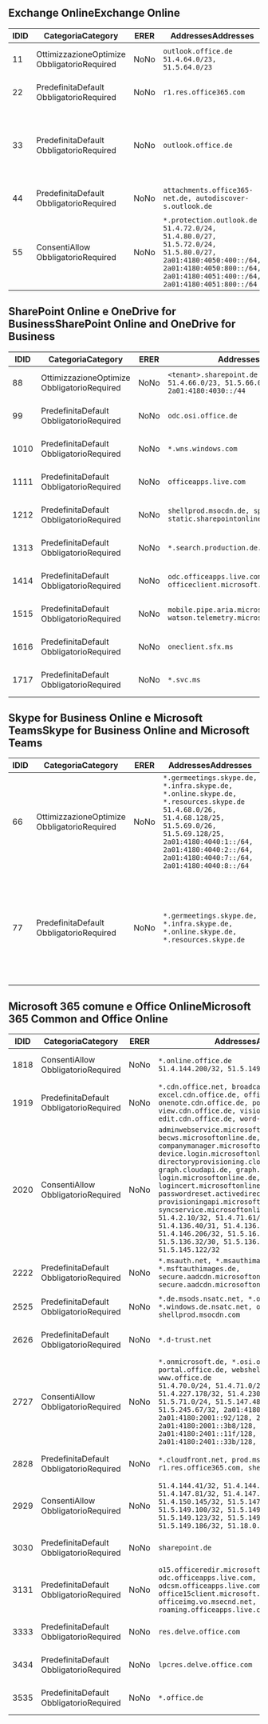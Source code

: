 <!--THIS FILE IS AUTOMATICALLY GENERATED. MANUAL CHANGES WILL BE OVERWRITTEN.-->
<!--Please contact the Office 365 Endpoints team with any questions.-->
<!--Germany endpoints version 2020062900-->
<!--File generated 2020-07-06 08:00:11.5780-->

## <a name="exchange-online"></a><span data-ttu-id="58866-101">Exchange Online</span><span class="sxs-lookup"><span data-stu-id="58866-101">Exchange Online</span></span>

<span data-ttu-id="58866-102">ID</span><span class="sxs-lookup"><span data-stu-id="58866-102">ID</span></span> | <span data-ttu-id="58866-103">Categoria</span><span class="sxs-lookup"><span data-stu-id="58866-103">Category</span></span> | <span data-ttu-id="58866-104">ER</span><span class="sxs-lookup"><span data-stu-id="58866-104">ER</span></span> | <span data-ttu-id="58866-105">Addresses</span><span class="sxs-lookup"><span data-stu-id="58866-105">Addresses</span></span> | <span data-ttu-id="58866-106">Porte</span><span class="sxs-lookup"><span data-stu-id="58866-106">Ports</span></span>
-- | -------------------- | -- | ----------------------------------------------------------------------------------------------------------------------------------------------------------------------------------------- | -------------------------------
<span data-ttu-id="58866-107">1</span><span class="sxs-lookup"><span data-stu-id="58866-107">1</span></span> | <span data-ttu-id="58866-108">Ottimizzazione</span><span class="sxs-lookup"><span data-stu-id="58866-108">Optimize</span></span><BR><span data-ttu-id="58866-109">Obbligatorio</span><span class="sxs-lookup"><span data-stu-id="58866-109">Required</span></span> | <span data-ttu-id="58866-110">No</span><span class="sxs-lookup"><span data-stu-id="58866-110">No</span></span> | `outlook.office.de`<BR>`51.4.64.0/23, 51.5.64.0/23` | <span data-ttu-id="58866-111">**TCP:** 443, 80</span><span class="sxs-lookup"><span data-stu-id="58866-111">**TCP:** 443, 80</span></span>
<span data-ttu-id="58866-112">2</span><span class="sxs-lookup"><span data-stu-id="58866-112">2</span></span> | <span data-ttu-id="58866-113">Predefinita</span><span class="sxs-lookup"><span data-stu-id="58866-113">Default</span></span><BR><span data-ttu-id="58866-114">Obbligatorio</span><span class="sxs-lookup"><span data-stu-id="58866-114">Required</span></span> | <span data-ttu-id="58866-115">No</span><span class="sxs-lookup"><span data-stu-id="58866-115">No</span></span> | `r1.res.office365.com` | <span data-ttu-id="58866-116">**TCP:** 443, 80</span><span class="sxs-lookup"><span data-stu-id="58866-116">**TCP:** 443, 80</span></span>
<span data-ttu-id="58866-117">3</span><span class="sxs-lookup"><span data-stu-id="58866-117">3</span></span> | <span data-ttu-id="58866-118">Predefinita</span><span class="sxs-lookup"><span data-stu-id="58866-118">Default</span></span><BR><span data-ttu-id="58866-119">Obbligatorio</span><span class="sxs-lookup"><span data-stu-id="58866-119">Required</span></span> | <span data-ttu-id="58866-120">No</span><span class="sxs-lookup"><span data-stu-id="58866-120">No</span></span> | `outlook.office.de` | <span data-ttu-id="58866-121">**TCP:** 143, 25, 587, 993, 995</span><span class="sxs-lookup"><span data-stu-id="58866-121">**TCP:** 143, 25, 587, 993, 995</span></span>
<span data-ttu-id="58866-122">4</span><span class="sxs-lookup"><span data-stu-id="58866-122">4</span></span> | <span data-ttu-id="58866-123">Predefinita</span><span class="sxs-lookup"><span data-stu-id="58866-123">Default</span></span><BR><span data-ttu-id="58866-124">Obbligatorio</span><span class="sxs-lookup"><span data-stu-id="58866-124">Required</span></span> | <span data-ttu-id="58866-125">No</span><span class="sxs-lookup"><span data-stu-id="58866-125">No</span></span> | `attachments.office365-net.de, autodiscover-s.outlook.de` | <span data-ttu-id="58866-126">**TCP:** 443, 80</span><span class="sxs-lookup"><span data-stu-id="58866-126">**TCP:** 443, 80</span></span>
<span data-ttu-id="58866-127">5</span><span class="sxs-lookup"><span data-stu-id="58866-127">5</span></span> | <span data-ttu-id="58866-128">Consenti</span><span class="sxs-lookup"><span data-stu-id="58866-128">Allow</span></span><BR><span data-ttu-id="58866-129">Obbligatorio</span><span class="sxs-lookup"><span data-stu-id="58866-129">Required</span></span> | <span data-ttu-id="58866-130">No</span><span class="sxs-lookup"><span data-stu-id="58866-130">No</span></span> | `*.protection.outlook.de`<BR>`51.4.72.0/24, 51.4.80.0/27, 51.5.72.0/24, 51.5.80.0/27, 2a01:4180:4050:400::/64, 2a01:4180:4050:800::/64, 2a01:4180:4051:400::/64, 2a01:4180:4051:800::/64` | <span data-ttu-id="58866-131">**TCP:** 25, 443</span><span class="sxs-lookup"><span data-stu-id="58866-131">**TCP:** 25, 443</span></span>

## <a name="sharepoint-online-and-onedrive-for-business"></a><span data-ttu-id="58866-132">SharePoint Online e OneDrive for Business</span><span class="sxs-lookup"><span data-stu-id="58866-132">SharePoint Online and OneDrive for Business</span></span>

<span data-ttu-id="58866-133">ID</span><span class="sxs-lookup"><span data-stu-id="58866-133">ID</span></span> | <span data-ttu-id="58866-134">Categoria</span><span class="sxs-lookup"><span data-stu-id="58866-134">Category</span></span> | <span data-ttu-id="58866-135">ER</span><span class="sxs-lookup"><span data-stu-id="58866-135">ER</span></span> | <span data-ttu-id="58866-136">Addresses</span><span class="sxs-lookup"><span data-stu-id="58866-136">Addresses</span></span> | <span data-ttu-id="58866-137">Porte</span><span class="sxs-lookup"><span data-stu-id="58866-137">Ports</span></span>
-- | -------------------- | -- | ------------------------------------------------------------------------------ | ----------------
<span data-ttu-id="58866-138">8</span><span class="sxs-lookup"><span data-stu-id="58866-138">8</span></span> | <span data-ttu-id="58866-139">Ottimizzazione</span><span class="sxs-lookup"><span data-stu-id="58866-139">Optimize</span></span><BR><span data-ttu-id="58866-140">Obbligatorio</span><span class="sxs-lookup"><span data-stu-id="58866-140">Required</span></span> | <span data-ttu-id="58866-141">No</span><span class="sxs-lookup"><span data-stu-id="58866-141">No</span></span> | `<tenant>.sharepoint.de`<BR>`51.4.66.0/23, 51.5.66.0/23, 2a01:4180:4030::/44` | <span data-ttu-id="58866-142">**TCP:** 443, 80</span><span class="sxs-lookup"><span data-stu-id="58866-142">**TCP:** 443, 80</span></span>
<span data-ttu-id="58866-143">9</span><span class="sxs-lookup"><span data-stu-id="58866-143">9</span></span> | <span data-ttu-id="58866-144">Predefinita</span><span class="sxs-lookup"><span data-stu-id="58866-144">Default</span></span><BR><span data-ttu-id="58866-145">Obbligatorio</span><span class="sxs-lookup"><span data-stu-id="58866-145">Required</span></span> | <span data-ttu-id="58866-146">No</span><span class="sxs-lookup"><span data-stu-id="58866-146">No</span></span> | `odc.osi.office.de` | <span data-ttu-id="58866-147">**TCP:** 443, 80</span><span class="sxs-lookup"><span data-stu-id="58866-147">**TCP:** 443, 80</span></span>
<span data-ttu-id="58866-148">10</span><span class="sxs-lookup"><span data-stu-id="58866-148">10</span></span> | <span data-ttu-id="58866-149">Predefinita</span><span class="sxs-lookup"><span data-stu-id="58866-149">Default</span></span><BR><span data-ttu-id="58866-150">Obbligatorio</span><span class="sxs-lookup"><span data-stu-id="58866-150">Required</span></span> | <span data-ttu-id="58866-151">No</span><span class="sxs-lookup"><span data-stu-id="58866-151">No</span></span> | `*.wns.windows.com` | <span data-ttu-id="58866-152">**TCP:** 443, 80</span><span class="sxs-lookup"><span data-stu-id="58866-152">**TCP:** 443, 80</span></span>
<span data-ttu-id="58866-153">11</span><span class="sxs-lookup"><span data-stu-id="58866-153">11</span></span> | <span data-ttu-id="58866-154">Predefinita</span><span class="sxs-lookup"><span data-stu-id="58866-154">Default</span></span><BR><span data-ttu-id="58866-155">Obbligatorio</span><span class="sxs-lookup"><span data-stu-id="58866-155">Required</span></span> | <span data-ttu-id="58866-156">No</span><span class="sxs-lookup"><span data-stu-id="58866-156">No</span></span> | `officeapps.live.com` | <span data-ttu-id="58866-157">**TCP:** 443, 80</span><span class="sxs-lookup"><span data-stu-id="58866-157">**TCP:** 443, 80</span></span>
<span data-ttu-id="58866-158">12</span><span class="sxs-lookup"><span data-stu-id="58866-158">12</span></span> | <span data-ttu-id="58866-159">Predefinita</span><span class="sxs-lookup"><span data-stu-id="58866-159">Default</span></span><BR><span data-ttu-id="58866-160">Obbligatorio</span><span class="sxs-lookup"><span data-stu-id="58866-160">Required</span></span> | <span data-ttu-id="58866-161">No</span><span class="sxs-lookup"><span data-stu-id="58866-161">No</span></span> | `shellprod.msocdn.de, spoprod-a.akamaihd.net, static.sharepointonline.com` | <span data-ttu-id="58866-162">**TCP:** 443, 80</span><span class="sxs-lookup"><span data-stu-id="58866-162">**TCP:** 443, 80</span></span>
<span data-ttu-id="58866-163">13</span><span class="sxs-lookup"><span data-stu-id="58866-163">13</span></span> | <span data-ttu-id="58866-164">Predefinita</span><span class="sxs-lookup"><span data-stu-id="58866-164">Default</span></span><BR><span data-ttu-id="58866-165">Obbligatorio</span><span class="sxs-lookup"><span data-stu-id="58866-165">Required</span></span> | <span data-ttu-id="58866-166">No</span><span class="sxs-lookup"><span data-stu-id="58866-166">No</span></span> | `*.search.production.de.azuretrafficmanager.de` | <span data-ttu-id="58866-167">**TCP:** 443</span><span class="sxs-lookup"><span data-stu-id="58866-167">**TCP:** 443</span></span>
<span data-ttu-id="58866-168">14</span><span class="sxs-lookup"><span data-stu-id="58866-168">14</span></span> | <span data-ttu-id="58866-169">Predefinita</span><span class="sxs-lookup"><span data-stu-id="58866-169">Default</span></span><BR><span data-ttu-id="58866-170">Obbligatorio</span><span class="sxs-lookup"><span data-stu-id="58866-170">Required</span></span> | <span data-ttu-id="58866-171">No</span><span class="sxs-lookup"><span data-stu-id="58866-171">No</span></span> | `odc.officeapps.live.com, officeclient.microsoft.com` | <span data-ttu-id="58866-172">**TCP:** 443, 80</span><span class="sxs-lookup"><span data-stu-id="58866-172">**TCP:** 443, 80</span></span>
<span data-ttu-id="58866-173">15</span><span class="sxs-lookup"><span data-stu-id="58866-173">15</span></span> | <span data-ttu-id="58866-174">Predefinita</span><span class="sxs-lookup"><span data-stu-id="58866-174">Default</span></span><BR><span data-ttu-id="58866-175">Obbligatorio</span><span class="sxs-lookup"><span data-stu-id="58866-175">Required</span></span> | <span data-ttu-id="58866-176">No</span><span class="sxs-lookup"><span data-stu-id="58866-176">No</span></span> | `mobile.pipe.aria.microsoft.com, ssw.live.com, watson.telemetry.microsoft.com` | <span data-ttu-id="58866-177">**TCP:** 443, 80</span><span class="sxs-lookup"><span data-stu-id="58866-177">**TCP:** 443, 80</span></span>
<span data-ttu-id="58866-178">16</span><span class="sxs-lookup"><span data-stu-id="58866-178">16</span></span> | <span data-ttu-id="58866-179">Predefinita</span><span class="sxs-lookup"><span data-stu-id="58866-179">Default</span></span><BR><span data-ttu-id="58866-180">Obbligatorio</span><span class="sxs-lookup"><span data-stu-id="58866-180">Required</span></span> | <span data-ttu-id="58866-181">No</span><span class="sxs-lookup"><span data-stu-id="58866-181">No</span></span> | `oneclient.sfx.ms` | <span data-ttu-id="58866-182">**TCP:** 443, 80</span><span class="sxs-lookup"><span data-stu-id="58866-182">**TCP:** 443, 80</span></span>
<span data-ttu-id="58866-183">17</span><span class="sxs-lookup"><span data-stu-id="58866-183">17</span></span> | <span data-ttu-id="58866-184">Predefinita</span><span class="sxs-lookup"><span data-stu-id="58866-184">Default</span></span><BR><span data-ttu-id="58866-185">Obbligatorio</span><span class="sxs-lookup"><span data-stu-id="58866-185">Required</span></span> | <span data-ttu-id="58866-186">No</span><span class="sxs-lookup"><span data-stu-id="58866-186">No</span></span> | `*.svc.ms` | <span data-ttu-id="58866-187">**TCP:** 443, 80</span><span class="sxs-lookup"><span data-stu-id="58866-187">**TCP:** 443, 80</span></span>

## <a name="skype-for-business-online-and-microsoft-teams"></a><span data-ttu-id="58866-188">Skype for Business Online e Microsoft Teams</span><span class="sxs-lookup"><span data-stu-id="58866-188">Skype for Business Online and Microsoft Teams</span></span>

<span data-ttu-id="58866-189">ID</span><span class="sxs-lookup"><span data-stu-id="58866-189">ID</span></span> | <span data-ttu-id="58866-190">Categoria</span><span class="sxs-lookup"><span data-stu-id="58866-190">Category</span></span> | <span data-ttu-id="58866-191">ER</span><span class="sxs-lookup"><span data-stu-id="58866-191">ER</span></span> | <span data-ttu-id="58866-192">Addresses</span><span class="sxs-lookup"><span data-stu-id="58866-192">Addresses</span></span> | <span data-ttu-id="58866-193">Porte</span><span class="sxs-lookup"><span data-stu-id="58866-193">Ports</span></span>
-- | -------------------- | -- | ----------------------------------------------------------------------------------------------------------------------------------------------------------------------------------------------------------------------------------------------- | --------------------------------------------------
<span data-ttu-id="58866-194">6</span><span class="sxs-lookup"><span data-stu-id="58866-194">6</span></span> | <span data-ttu-id="58866-195">Ottimizzazione</span><span class="sxs-lookup"><span data-stu-id="58866-195">Optimize</span></span><BR><span data-ttu-id="58866-196">Obbligatorio</span><span class="sxs-lookup"><span data-stu-id="58866-196">Required</span></span> | <span data-ttu-id="58866-197">No</span><span class="sxs-lookup"><span data-stu-id="58866-197">No</span></span> | `*.germeetings.skype.de, *.infra.skype.de, *.online.skype.de, *.resources.skype.de`<BR>`51.4.68.0/26, 51.4.68.128/25, 51.5.69.0/26, 51.5.69.128/25, 2a01:4180:4040:1::/64, 2a01:4180:4040:2::/64, 2a01:4180:4040:7::/64, 2a01:4180:4040:8::/64` | <span data-ttu-id="58866-198">**TCP:** 443, 80</span><span class="sxs-lookup"><span data-stu-id="58866-198">**TCP:** 443, 80</span></span><BR><span data-ttu-id="58866-199">**UDP:** 3478</span><span class="sxs-lookup"><span data-stu-id="58866-199">**UDP:** 3478</span></span>
<span data-ttu-id="58866-200">7</span><span class="sxs-lookup"><span data-stu-id="58866-200">7</span></span> | <span data-ttu-id="58866-201">Predefinita</span><span class="sxs-lookup"><span data-stu-id="58866-201">Default</span></span><BR><span data-ttu-id="58866-202">Obbligatorio</span><span class="sxs-lookup"><span data-stu-id="58866-202">Required</span></span> | <span data-ttu-id="58866-203">No</span><span class="sxs-lookup"><span data-stu-id="58866-203">No</span></span> | `*.germeetings.skype.de, *.infra.skype.de, *.online.skype.de, *.resources.skype.de` | <span data-ttu-id="58866-204">**TCP:** 5061, 50000-59999</span><span class="sxs-lookup"><span data-stu-id="58866-204">**TCP:** 5061, 50000-59999</span></span><BR><span data-ttu-id="58866-205">**UDP:** 50000-59999</span><span class="sxs-lookup"><span data-stu-id="58866-205">**UDP:** 50000-59999</span></span>

## <a name="microsoft-365-common-and-office-online"></a><span data-ttu-id="58866-206">Microsoft 365 comune e Office Online</span><span class="sxs-lookup"><span data-stu-id="58866-206">Microsoft 365 Common and Office Online</span></span>

<span data-ttu-id="58866-207">ID</span><span class="sxs-lookup"><span data-stu-id="58866-207">ID</span></span> | <span data-ttu-id="58866-208">Categoria</span><span class="sxs-lookup"><span data-stu-id="58866-208">Category</span></span> | <span data-ttu-id="58866-209">ER</span><span class="sxs-lookup"><span data-stu-id="58866-209">ER</span></span> | <span data-ttu-id="58866-210">Addresses</span><span class="sxs-lookup"><span data-stu-id="58866-210">Addresses</span></span> | <span data-ttu-id="58866-211">Porte</span><span class="sxs-lookup"><span data-stu-id="58866-211">Ports</span></span>
-- | ------------------- | -- | -------------------------------------------------------------------------------------------------------------------------------------------------------------------------------------------------------------------------------------------------------------------------------------------------------------------------------------------------------------------------------------------------------------------------------------------------------------------------------------------------------------------------------------------------------------------------------------------------------------------------- | ----------------
<span data-ttu-id="58866-212">18</span><span class="sxs-lookup"><span data-stu-id="58866-212">18</span></span> | <span data-ttu-id="58866-213">Consenti</span><span class="sxs-lookup"><span data-stu-id="58866-213">Allow</span></span><BR><span data-ttu-id="58866-214">Obbligatorio</span><span class="sxs-lookup"><span data-stu-id="58866-214">Required</span></span> | <span data-ttu-id="58866-215">No</span><span class="sxs-lookup"><span data-stu-id="58866-215">No</span></span> | `*.online.office.de`<BR>`51.4.144.200/32, 51.5.149.3/32, 51.18.16.0/23` | <span data-ttu-id="58866-216">**TCP:** 443</span><span class="sxs-lookup"><span data-stu-id="58866-216">**TCP:** 443</span></span>
<span data-ttu-id="58866-217">19</span><span class="sxs-lookup"><span data-stu-id="58866-217">19</span></span> | <span data-ttu-id="58866-218">Predefinita</span><span class="sxs-lookup"><span data-stu-id="58866-218">Default</span></span><BR><span data-ttu-id="58866-219">Obbligatorio</span><span class="sxs-lookup"><span data-stu-id="58866-219">Required</span></span> | <span data-ttu-id="58866-220">No</span><span class="sxs-lookup"><span data-stu-id="58866-220">No</span></span> | `*.cdn.office.net, broadcast.cdn.office.de, excel.cdn.office.de, officeapps.cdn.office.de, onenote.cdn.office.de, powerpoint.cdn.office.de, view.cdn.office.de, visio.cdn.office.de, word-edit.cdn.office.de, word-view.cdn.office.de` | <span data-ttu-id="58866-221">**TCP:** 443</span><span class="sxs-lookup"><span data-stu-id="58866-221">**TCP:** 443</span></span>
<span data-ttu-id="58866-222">20</span><span class="sxs-lookup"><span data-stu-id="58866-222">20</span></span> | <span data-ttu-id="58866-223">Consenti</span><span class="sxs-lookup"><span data-stu-id="58866-223">Allow</span></span><BR><span data-ttu-id="58866-224">Obbligatorio</span><span class="sxs-lookup"><span data-stu-id="58866-224">Required</span></span> | <span data-ttu-id="58866-225">No</span><span class="sxs-lookup"><span data-stu-id="58866-225">No</span></span> | `adminwebservice.microsoftonline.de, becws.microsoftonline.de, companymanager.microsoftonline.de, device.login.microsoftonline.de, directoryprovisioning.cloudapi.de, graph.cloudapi.de, graph.microsoft.de, login.microsoftonline.de, logincert.microsoftonline.de, pas.cloudapi.de, passwordreset.activedirectory.microsoftazure.de, provisioningapi.microsoftonline.de, syncservice.microsoftonline.de`<BR>`51.4.2.10/32, 51.4.71.61/32, 51.4.136.38/31, 51.4.136.40/31, 51.4.136.42/32, 51.4.146.38/32, 51.4.146.206/32, 51.5.16.7/32, 51.5.71.22/32, 51.5.136.32/30, 51.5.136.36/32, 51.5.145.29/32, 51.5.145.122/32` | <span data-ttu-id="58866-226">**TCP:** 443, 80</span><span class="sxs-lookup"><span data-stu-id="58866-226">**TCP:** 443, 80</span></span>
<span data-ttu-id="58866-227">22</span><span class="sxs-lookup"><span data-stu-id="58866-227">22</span></span> | <span data-ttu-id="58866-228">Predefinita</span><span class="sxs-lookup"><span data-stu-id="58866-228">Default</span></span><BR><span data-ttu-id="58866-229">Obbligatorio</span><span class="sxs-lookup"><span data-stu-id="58866-229">Required</span></span> | <span data-ttu-id="58866-230">No</span><span class="sxs-lookup"><span data-stu-id="58866-230">No</span></span> | `*.msauth.net, *.msauthimages.de, *.msftauth.net, *.msftauthimages.de, secure.aadcdn.microsoftonline-p.com, secure.aadcdn.microsoftonline-p.de` | <span data-ttu-id="58866-231">**TCP:** 443, 80</span><span class="sxs-lookup"><span data-stu-id="58866-231">**TCP:** 443, 80</span></span>
<span data-ttu-id="58866-232">25</span><span class="sxs-lookup"><span data-stu-id="58866-232">25</span></span> | <span data-ttu-id="58866-233">Predefinita</span><span class="sxs-lookup"><span data-stu-id="58866-233">Default</span></span><BR><span data-ttu-id="58866-234">Obbligatorio</span><span class="sxs-lookup"><span data-stu-id="58866-234">Required</span></span> | <span data-ttu-id="58866-235">No</span><span class="sxs-lookup"><span data-stu-id="58866-235">No</span></span> | `*.de.msods.nsatc.net, *.office.de.akadns.net, *.windows.de.nsatc.net, officehome.msocdn.de, shellprod.msocdn.com` | <span data-ttu-id="58866-236">**TCP:** 443, 80</span><span class="sxs-lookup"><span data-stu-id="58866-236">**TCP:** 443, 80</span></span>
<span data-ttu-id="58866-237">26</span><span class="sxs-lookup"><span data-stu-id="58866-237">26</span></span> | <span data-ttu-id="58866-238">Predefinita</span><span class="sxs-lookup"><span data-stu-id="58866-238">Default</span></span><BR><span data-ttu-id="58866-239">Obbligatorio</span><span class="sxs-lookup"><span data-stu-id="58866-239">Required</span></span> | <span data-ttu-id="58866-240">No</span><span class="sxs-lookup"><span data-stu-id="58866-240">No</span></span> | `*.d-trust.net` | <span data-ttu-id="58866-241">**TCP:** 443, 80</span><span class="sxs-lookup"><span data-stu-id="58866-241">**TCP:** 443, 80</span></span>
<span data-ttu-id="58866-242">27</span><span class="sxs-lookup"><span data-stu-id="58866-242">27</span></span> | <span data-ttu-id="58866-243">Consenti</span><span class="sxs-lookup"><span data-stu-id="58866-243">Allow</span></span><BR><span data-ttu-id="58866-244">Obbligatorio</span><span class="sxs-lookup"><span data-stu-id="58866-244">Required</span></span> | <span data-ttu-id="58866-245">No</span><span class="sxs-lookup"><span data-stu-id="58866-245">No</span></span> | `*.onmicrosoft.de, *.osi.office.de, office.de, portal.office.de, webshell.suite.office.de, www.office.de`<BR>`51.4.70.0/24, 51.4.71.0/24, 51.4.226.115/32, 51.4.227.178/32, 51.4.230.178/32, 51.5.70.0/24, 51.5.71.0/24, 51.5.147.48/32, 51.5.242.163/32, 51.5.245.67/32, 2a01:4180:2001::2/128, 2a01:4180:2001::92/128, 2a01:4180:2001::234/128, 2a01:4180:2001::3b8/128, 2a01:4180:2401::5/128, 2a01:4180:2401::11f/128, 2a01:4180:2401::33b/128, 2a01:4180:2401::55b/128` | <span data-ttu-id="58866-246">**TCP:** 443, 80</span><span class="sxs-lookup"><span data-stu-id="58866-246">**TCP:** 443, 80</span></span>
<span data-ttu-id="58866-247">28</span><span class="sxs-lookup"><span data-stu-id="58866-247">28</span></span> | <span data-ttu-id="58866-248">Predefinita</span><span class="sxs-lookup"><span data-stu-id="58866-248">Default</span></span><BR><span data-ttu-id="58866-249">Obbligatorio</span><span class="sxs-lookup"><span data-stu-id="58866-249">Required</span></span> | <span data-ttu-id="58866-250">No</span><span class="sxs-lookup"><span data-stu-id="58866-250">No</span></span> | `*.cloudfront.net, prod.msocdn.de, r1.res.office365.com, shellprod.msocdn.de` | <span data-ttu-id="58866-251">**TCP:** 443, 80</span><span class="sxs-lookup"><span data-stu-id="58866-251">**TCP:** 443, 80</span></span>
<span data-ttu-id="58866-252">29</span><span class="sxs-lookup"><span data-stu-id="58866-252">29</span></span> | <span data-ttu-id="58866-253">Consenti</span><span class="sxs-lookup"><span data-stu-id="58866-253">Allow</span></span><BR><span data-ttu-id="58866-254">Obbligatorio</span><span class="sxs-lookup"><span data-stu-id="58866-254">Required</span></span> | <span data-ttu-id="58866-255">No</span><span class="sxs-lookup"><span data-stu-id="58866-255">No</span></span> | `51.4.144.41/32, 51.4.144.174/32, 51.4.145.38/32, 51.4.147.81/32, 51.4.147.233/32, 51.4.148.12/32, 51.4.150.145/32, 51.5.147.242/32, 51.5.149.100/32, 51.5.149.119/32, 51.5.149.123/32, 51.5.149.180/32, 51.5.149.186/32, 51.18.0.0/21` | <span data-ttu-id="58866-256">**TCP:** 443, 80</span><span class="sxs-lookup"><span data-stu-id="58866-256">**TCP:** 443, 80</span></span>
<span data-ttu-id="58866-257">30</span><span class="sxs-lookup"><span data-stu-id="58866-257">30</span></span> | <span data-ttu-id="58866-258">Predefinita</span><span class="sxs-lookup"><span data-stu-id="58866-258">Default</span></span><BR><span data-ttu-id="58866-259">Obbligatorio</span><span class="sxs-lookup"><span data-stu-id="58866-259">Required</span></span> | <span data-ttu-id="58866-260">No</span><span class="sxs-lookup"><span data-stu-id="58866-260">No</span></span> | `sharepoint.de` | <span data-ttu-id="58866-261">**TCP:** 443, 80</span><span class="sxs-lookup"><span data-stu-id="58866-261">**TCP:** 443, 80</span></span>
<span data-ttu-id="58866-262">31</span><span class="sxs-lookup"><span data-stu-id="58866-262">31</span></span> | <span data-ttu-id="58866-263">Predefinita</span><span class="sxs-lookup"><span data-stu-id="58866-263">Default</span></span><BR><span data-ttu-id="58866-264">Obbligatorio</span><span class="sxs-lookup"><span data-stu-id="58866-264">Required</span></span> | <span data-ttu-id="58866-265">No</span><span class="sxs-lookup"><span data-stu-id="58866-265">No</span></span> | `o15.officeredir.microsoft.com, odc.officeapps.live.com, odcsm.officeapps.live.com, office.microsoft.com, office15client.microsoft.com, officeimg.vo.msecnd.net, roaming.officeapps.live.com` | <span data-ttu-id="58866-266">**TCP:** 443, 80</span><span class="sxs-lookup"><span data-stu-id="58866-266">**TCP:** 443, 80</span></span>
<span data-ttu-id="58866-267">33</span><span class="sxs-lookup"><span data-stu-id="58866-267">33</span></span> | <span data-ttu-id="58866-268">Predefinita</span><span class="sxs-lookup"><span data-stu-id="58866-268">Default</span></span><BR><span data-ttu-id="58866-269">Obbligatorio</span><span class="sxs-lookup"><span data-stu-id="58866-269">Required</span></span> | <span data-ttu-id="58866-270">No</span><span class="sxs-lookup"><span data-stu-id="58866-270">No</span></span> | `res.delve.office.com` | <span data-ttu-id="58866-271">**TCP:** 443</span><span class="sxs-lookup"><span data-stu-id="58866-271">**TCP:** 443</span></span>
<span data-ttu-id="58866-272">34</span><span class="sxs-lookup"><span data-stu-id="58866-272">34</span></span> | <span data-ttu-id="58866-273">Predefinita</span><span class="sxs-lookup"><span data-stu-id="58866-273">Default</span></span><BR><span data-ttu-id="58866-274">Obbligatorio</span><span class="sxs-lookup"><span data-stu-id="58866-274">Required</span></span> | <span data-ttu-id="58866-275">No</span><span class="sxs-lookup"><span data-stu-id="58866-275">No</span></span> | `lpcres.delve.office.com` | <span data-ttu-id="58866-276">**TCP:** 443</span><span class="sxs-lookup"><span data-stu-id="58866-276">**TCP:** 443</span></span>
<span data-ttu-id="58866-277">35</span><span class="sxs-lookup"><span data-stu-id="58866-277">35</span></span> | <span data-ttu-id="58866-278">Predefinita</span><span class="sxs-lookup"><span data-stu-id="58866-278">Default</span></span><BR><span data-ttu-id="58866-279">Obbligatorio</span><span class="sxs-lookup"><span data-stu-id="58866-279">Required</span></span> | <span data-ttu-id="58866-280">No</span><span class="sxs-lookup"><span data-stu-id="58866-280">No</span></span> | `*.office.de` | <span data-ttu-id="58866-281">**TCP:** 443, 80</span><span class="sxs-lookup"><span data-stu-id="58866-281">**TCP:** 443, 80</span></span>
